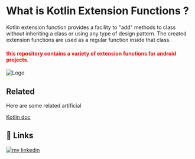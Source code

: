 # What is Kotlin Extension Functions ?
Kotlin extension function provides a facility to "add" methods to class without inheriting a class or using any type of design pattern. The created extension functions are used as a regular function inside that class.

#### <p style='color:red'>this repository contains a variety of extension functions for android projects.</p>




![Logo](https://thetechstack.net/assets/images/banners/kotlin-extension-function.png)





## Related

Here are some related artificial

[Kotlin doc](https://kotlinlang.org/docs/extensions.html)



## 🔗 Links
[![my linkedin](https://img.shields.io/badge/linkedin-0A66C2?style=for-the-badge&logo=linkedin&logoColor=white)](https://www.linkedin.com/in/mohsen-abedini-55178b1a1)
